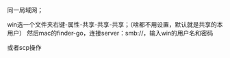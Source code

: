 同一局域网；

win选一个文件夹右键-属性-共享-共享-共享；（啥都不用设置，默认就是共享的本用户）
然后mac的finder-go，连接server：smb://<ip>，输入win的用户名和密码

或者scp操作